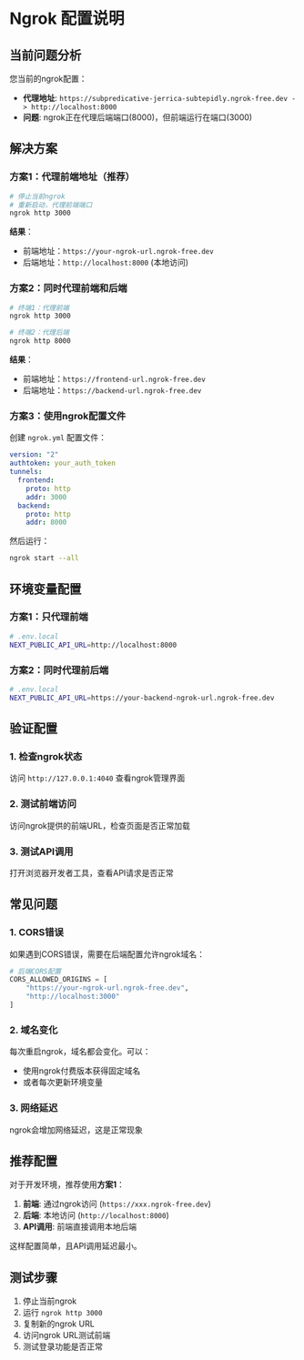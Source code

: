 # Ngrok 配置说明

## 当前问题分析

您当前的ngrok配置：
- **代理地址**: `https://subpredicative-jerrica-subtepidly.ngrok-free.dev -> http://localhost:8000`
- **问题**: ngrok正在代理后端端口(8000)，但前端运行在端口(3000)

## 解决方案

### 方案1：代理前端地址（推荐）

```bash
# 停止当前ngrok
# 重新启动，代理前端端口
ngrok http 3000
```

**结果**：
- 前端地址：`https://your-ngrok-url.ngrok-free.dev`
- 后端地址：`http://localhost:8000` (本地访问)

### 方案2：同时代理前端和后端

```bash
# 终端1：代理前端
ngrok http 3000

# 终端2：代理后端
ngrok http 8000
```

**结果**：
- 前端地址：`https://frontend-url.ngrok-free.dev`
- 后端地址：`https://backend-url.ngrok-free.dev`

### 方案3：使用ngrok配置文件

创建 `ngrok.yml` 配置文件：

```yaml
version: "2"
authtoken: your_auth_token
tunnels:
  frontend:
    proto: http
    addr: 3000
  backend:
    proto: http
    addr: 8000
```

然后运行：
```bash
ngrok start --all
```

## 环境变量配置

### 方案1：只代理前端
```bash
# .env.local
NEXT_PUBLIC_API_URL=http://localhost:8000
```

### 方案2：同时代理前后端
```bash
# .env.local
NEXT_PUBLIC_API_URL=https://your-backend-ngrok-url.ngrok-free.dev
```

## 验证配置

### 1. 检查ngrok状态
访问 `http://127.0.0.1:4040` 查看ngrok管理界面

### 2. 测试前端访问
访问ngrok提供的前端URL，检查页面是否正常加载

### 3. 测试API调用
打开浏览器开发者工具，查看API请求是否正常

## 常见问题

### 1. CORS错误
如果遇到CORS错误，需要在后端配置允许ngrok域名：

```python
# 后端CORS配置
CORS_ALLOWED_ORIGINS = [
    "https://your-ngrok-url.ngrok-free.dev",
    "http://localhost:3000"
]
```

### 2. 域名变化
每次重启ngrok，域名都会变化。可以：
- 使用ngrok付费版本获得固定域名
- 或者每次更新环境变量

### 3. 网络延迟
ngrok会增加网络延迟，这是正常现象

## 推荐配置

对于开发环境，推荐使用**方案1**：

1. **前端**: 通过ngrok访问 (`https://xxx.ngrok-free.dev`)
2. **后端**: 本地访问 (`http://localhost:8000`)
3. **API调用**: 前端直接调用本地后端

这样配置简单，且API调用延迟最小。

## 测试步骤

1. 停止当前ngrok
2. 运行 `ngrok http 3000`
3. 复制新的ngrok URL
4. 访问ngrok URL测试前端
5. 测试登录功能是否正常

